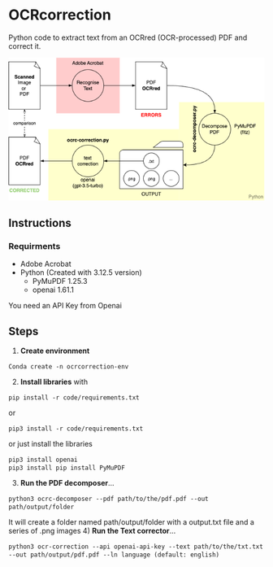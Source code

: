 # OCRcorrection
Python code to extract text from an OCRred (OCR-processed) PDF and correct it.

![OCRCorrection schema](documentation/ocrc.png)

## Instructions
### Requirments

 - Adobe Acrobat  
 - Python (Created with 3.12.5 version)
    - PyMuPDF 1.25.3
    - openai 1.61.1

You need an API Key from Openai

## Steps
1) **Create environment**
```
Conda create -n ocrcorrection-env
```
2) **Install libraries** with
```
pip install -r code/requirements.txt
```
or 
```
pip3 install -r code/requirements.txt
```
or just install the libraries
```
pip3 install openai
pip3 install pip install PyMuPDF
```
3) **Run the PDF decomposer**...
```
python3 ocrc-decomposer --pdf path/to/the/pdf.pdf --out path/output/folder
``` 
It will create a folder named path/output/folder with a output.txt file and a series of .png images
4) **Run the Text corrector**...
```
python3 ocr-correction --api openai-api-key --text path/to/the/txt.txt --out path/output/pdf.pdf --ln language (default: english)
```
